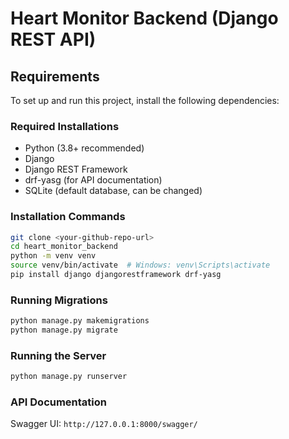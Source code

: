 # Heart Monitor Backend (Django REST API)

## Requirements
To set up and run this project, install the following dependencies:

### Required Installations
- Python (3.8+ recommended)
- Django
- Django REST Framework
- drf-yasg (for API documentation)
- SQLite (default database, can be changed)

### Installation Commands
```sh
git clone <your-github-repo-url>
cd heart_monitor_backend
python -m venv venv
source venv/bin/activate  # Windows: venv\Scripts\activate
pip install django djangorestframework drf-yasg
```

### Running Migrations
```sh
python manage.py makemigrations
python manage.py migrate
```

### Running the Server
```sh
python manage.py runserver
```

### API Documentation
Swagger UI: `http://127.0.0.1:8000/swagger/`
